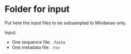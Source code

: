 # Folder for input
Put here the input files to be subsampled to Mindanao only.

Input:

* One sequence file: `.fasta` 
* One metadata file: `.tsv`
